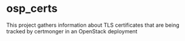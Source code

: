 # osp_certs
This project gathers information about TLS certificates that are being tracked by certmonger in an OpenStack deployment
